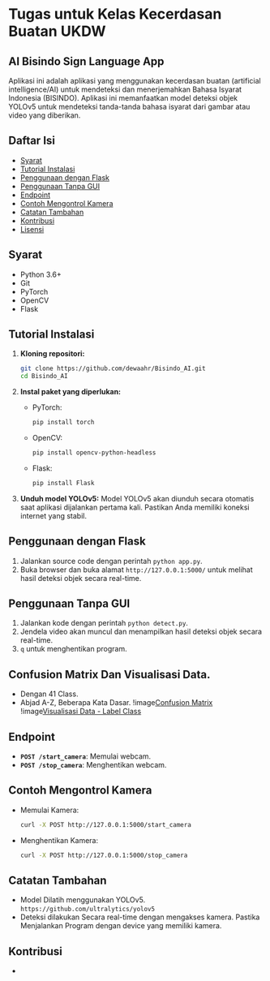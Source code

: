 # Tugas untuk Kelas Kecerdasan Buatan UKDW
## AI Bisindo Sign Language App

Aplikasi ini adalah aplikasi yang menggunakan kecerdasan buatan (artificial intelligence/AI) untuk mendeteksi dan menerjemahkan Bahasa Isyarat Indonesia (BISINDO). Aplikasi ini memanfaatkan model deteksi objek YOLOv5 untuk mendeteksi tanda-tanda bahasa isyarat dari gambar atau video yang diberikan.

## Daftar Isi
- [Syarat](#syarat)
- [Tutorial Instalasi](#tutorial-instalasi)
- [Penggunaan dengan Flask](#penggunaan-dengan-flask)
- [Penggunaan Tanpa GUI](#penggunaan-tanpa-gui)
- [Endpoint](#endpoint)
- [Contoh Mengontrol Kamera](#contoh-mengontrol-kamera)
- [Catatan Tambahan](#catatan-tambahan)
- [Kontribusi](#kontribusi)
- [Lisensi](#lisensi)

## Syarat
- Python 3.6+
- Git
- PyTorch
- OpenCV
- Flask

## Tutorial Instalasi
1. **Kloning repositori:**
    ```sh
    git clone https://github.com/dewaahr/Bisindo_AI.git
    cd Bisindo_AI
    ```

2. **Instal paket yang diperlukan:**
    - PyTorch:
        ```sh
        pip install torch
        ```

    - OpenCV:
        ```sh
        pip install opencv-python-headless
        ```

    - Flask:
        ```sh
        pip install Flask
        ```

3. **Unduh model YOLOv5:**
    Model YOLOv5 akan diunduh secara otomatis saat aplikasi dijalankan pertama kali. Pastikan Anda memiliki koneksi internet yang stabil.

## Penggunaan dengan Flask
1. Jalankan source code dengan perintah `python app.py`.
2. Buka browser dan buka alamat `http://127.0.0.1:5000/` untuk melihat hasil deteksi objek secara real-time.

## Penggunaan Tanpa GUI
1. Jalankan kode dengan perintah `python detect.py`.
2. Jendela video akan muncul dan menampilkan hasil deteksi objek secara real-time.
3.  `q` untuk menghentikan program.

## Confusion Matrix Dan Visualisasi Data.
- Dengan 41 Class.
- Abjad A-Z, Beberapa Kata Dasar.
  !image[Confusion Matrix](confusion_matrix.jpg)
  !image[Visualisasi Data - Label Class](labels.jpg)

## Endpoint
- **`POST /start_camera`**: Memulai webcam.
- **`POST /stop_camera`**: Menghentikan webcam.

## Contoh Mengontrol Kamera
- Memulai Kamera: 
    ```sh
    curl -X POST http://127.0.0.1:5000/start_camera
    ```
- Menghentikan Kamera:
    ```sh
    curl -X POST http://127.0.0.1:5000/stop_camera
    ```

## Catatan Tambahan
- Model Dilatih menggunakan YOLOv5. `https://github.com/ultralytics/yolov5`
- Deteksi dilakukan Secara real-time dengan mengakses kamera. Pastika Menjalankan Program dengan device yang memiliki kamera.

## Kontribusi
-

